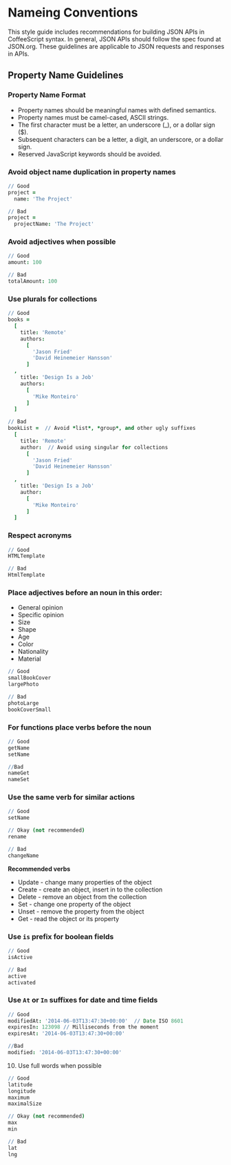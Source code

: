 # Nameing Conventions

This style guide includes recommendations for building JSON APIs in CoffeeScript syntax. In general, JSON APIs should follow the spec found at JSON.org. These guidelines are applicable to JSON requests and responses in APIs.

## Property Name Guidelines

### Property Name Format

- Property names should be meaningful names with defined semantics.
- Property names must be camel-cased, ASCII strings.
- The first character must be a letter, an underscore (_), or a dollar sign ($).
- Subsequent characters can be a letter, a digit, an underscore, or a dollar sign.
- Reserved JavaScript keywords should be avoided.


### Avoid object name duplication in property names

```coffeescript
// Good
project = 
  name: 'The Project'

// Bad
project = 
  projectName: 'The Project'
```

### Avoid adjectives when possible

```coffeescript
// Good
amount: 100

// Bad
totalAmount: 100
```

### Use plurals for collections

```coffeescript
// Good
books = 
  [
    title: 'Remote'
    authors: 
      [
        'Jason Fried'
        'David Heinemeier Hansson'
      ]
  ,
    title: 'Design Is a Job'
    authors:
      [
        'Mike Monteiro'
      ]
  ]

// Bad
bookList =  // Avoid *list*, *group*, and other ugly suffixes
  [
    title: 'Remote'
    author:  // Avoid using singular for collections
      [
        'Jason Fried'
        'David Heinemeier Hansson'
      ]
  ,
    title: 'Design Is a Job'
    author:
      [
        'Mike Monteiro'
      ]
  ]

```

### Respect acronyms

```coffeescript
// Good
HTMLTemplate

// Bad
HtmlTemplate
```

### Place adjectives before an noun in this order:

- General opinion
- Specific opinion
- Size
- Shape
- Age
- Color
- Nationality
- Material

```coffeescript
// Good
smallBookCover
largePhoto

// Bad
photoLarge
bookCoverSmall
```

### For functions place verbs before the noun

```coffeescript
// Good
getName
setName

//Bad
nameGet
nameSet
```

### Use the same verb for similar actions

```coffeescript
// Good
setName

// Okay (not recommended)
rename

// Bad
changeName
```

**Recommended verbs**

- Update - change many properties of the object
- Create - create an object, insert in to the collection
- Delete - remove an object from the collection
- Set - change one property of the object
- Unset - remove the property from the object
- Get - read the object or its property


### Use `is` prefix for boolean fields

```coffeescript
// Good
isActive

// Bad
active
activated
```

### Use `At` or `In` suffixes for date and time fields

```coffeescript
// Good
modifiedAt: '2014-06-03T13:47:30+00:00'  // Date ISO 8601
expiresIn: 123098 // Milliseconds from the moment
expiresAt: '2014-06-03T13:47:30+00:00'

//Bad
modified: '2014-06-03T13:47:30+00:00'
```

10. Use full words when possible

```coffeescript
// Good
latitude
longitude
maximum
maximalSize

// Okay (not recommended)
max
min

// Bad
lat
lng
```
